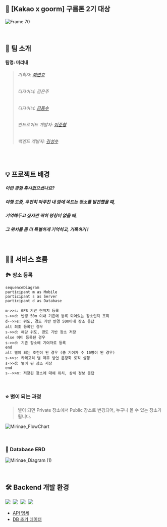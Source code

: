 ## 🥇 [Kakao x goorm] 구름톤 2기 대상

![Frame 70](https://user-images.githubusercontent.com/74334399/197680081-7414f0bb-0056-4837-ba85-cf7af04853fa.png)

<br>

## 👫 팀 소개  
#### 팀명: 미리내
> ###### 기획자: [최연호](https://github.com/yeoncpp)   
> ###### 디자이너: 김은주   
> ###### 디자이너: [김동수](https://github.com/ehdtn)   
> ###### 안드로이드 개발자: [이준형](https://github.com/lijunhyeong)   
> ###### 백엔드 개발자: [김성수](https://github.com/nfl1ryxditimo12)   

<br>

## 💡 프로젝트 배경  
##### 이런 경험 혹시없으셨나요?
##### 여행 도중, 우연히 마주친 내 맘에 쏙드는 장소를 발견했을 때,
##### 기억해두고 싶지만 딱히 명칭이 없을 때,
##### 그 위치를 좀 더 특별하게 기억하고, 기록하기 !

<br>

## 🏃‍♂️ 서비스 흐름

### 🏞 장소 등록
```mermaid
sequenceDiagram
participant m as Mobile
participant s as Server
participant d as Database

m->>s: GPS 기반 현위치 등록
s->>d: 반경 50m 이내 기존에 등록 되어있는 장소인지 조회
d-->>s: 위도, 경도 기반 반경 50m이내 장소 응답
alt 최초 등록인 경우
s->>d: 해당 위도, 경도 기반 장소 저장
else 이미 등록된 경우
s->>d: 기존 장소에 기여자로 등록
end
alt 별이 되는 조건이 된 경우 (총 기여자 수 10명이 된 경우)
s->>s: 카테고리 별 제주 방언 문장화 로직 실행
s->>d: 별이 된 장소 저장
end
s-->>m: 저장된 장소에 대해 위치, 상세 정보 응답
```

<br>
 
### ⭐️ 별이 되는 과정
> 별이 되면 Private 장소에서 Public 장소로 변경되어, 누구나 볼 수 있는 장소가 됩니다.

![Mirinae_FlowChart](https://user-images.githubusercontent.com/74334399/197688694-96fadeb0-f2d3-4c03-adb1-03b4ef7fafa8.png)

<br>

### 💾 Database ERD

![Mirinae_Diagram (1)](https://user-images.githubusercontent.com/74334399/197976981-0fa81714-83bf-4800-bad8-a3e7d995a5a9.png)

<br>

## 🛠 Backend 개발 환경

<p>
  <img src="https://img.shields.io/badge/TypeScript-3178C6?style=flat-square&logo=TypeScript&logoColor=white"/>&nbsp
  <img src="https://img.shields.io/badge/NestJS-E0234E?style=flat-square&logo=NestJS&logoColor=white"/>&nbsp
  <img src="https://img.shields.io/badge/Mysql-4479A1?style=flat-square&logo=Mysql&logoColor=white"/>&nbsp
  <img src="https://img.shields.io/badge/GoormIDE-232F3E?style=flat-square&logo=iCloud&logoColor=white">&nbsp
</p>

- [API 명세](https://choiyeonho.notion.site/API-bb42fdcc9b104b19b7cc73c2f6f41efa)
- [DB 초기 데이터](https://choiyeonho.notion.site/Static-Data-Set-6c9a6fc3bc1543798742eb66d23b8cd7)
